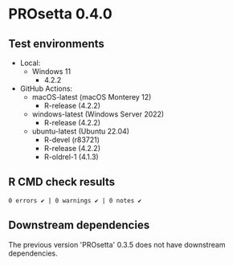 # PROsetta 0.4.0

## Test environments

* Local:
  * Windows 11
    * 4.2.2
* GitHub Actions:
  * macOS-latest (macOS Monterey 12)
    * R-release (4.2.2)
  * windows-latest (Windows Server 2022)
    * R-release (4.2.2)
  * ubuntu-latest (Ubuntu 22.04)
    * R-devel (r83721)
    * R-release (4.2.2)
    * R-oldrel-1 (4.1.3)

## R CMD check results

```
0 errors ✔ | 0 warnings ✔ | 0 notes ✔
```

## Downstream dependencies

The previous version 'PROsetta' 0.3.5 does not have downstream dependencies.
